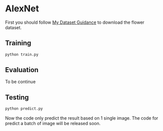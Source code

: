# AlexNet #
First you should follow [My Dataset Guidance](https://github.com/tungyen/Deep_learning_CV/tree/master/Dataset) to download the flower dataset.


## Training ##
```bash
python train.py
```

## Evaluation ##
To be continue

## Testing ##
```bash
python predict.py
```

Now the code only predict the result based on 1 single image. The code for predict a batch of image will be released soon.